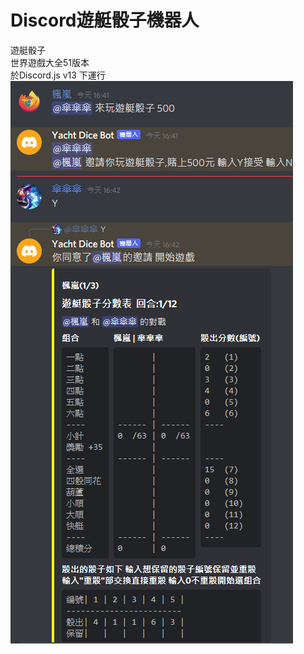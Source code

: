 # Discord遊艇骰子機器人
遊艇骰子\
世界遊戲大全51版本\
於Discord.js v13 下運行\
![image](https://raw.githubusercontent.com/maplelan/Discord_Yacht_Dice_bot/main/sample.png)
